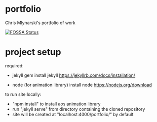 # portfolio
Chris Mlynarski's portfolio of work

[![FOSSA Status](https://app.fossa.io/api/projects/git%2Bhttps%3A%2F%2Fgithub.com%2FCmlynars%2Fportfolio.svg?type=shield)](https://app.fossa.io/projects/git%2Bhttps%3A%2F%2Fgithub.com%2FCmlynars%2Fportfolio?ref=badge_shield)


project setup
=============

required:
- jekyll
	gem install jekyll
	https://jekyllrb.com/docs/installation/

- node (for animation library)
	install node
	https://nodejs.org/download

to run site locally:
- "npm install" to install aos animation library
- run "jekyll serve" from directory containing the cloned repository
- site will be created at "localhost:4000/portfolio/" by default


